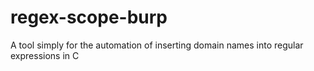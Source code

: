 # regex-scope-burp
A tool simply for the automation of inserting domain names into regular expressions in C
